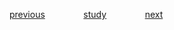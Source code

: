 
<a href="https://github.com/raphaelkaique1/study/blob/main/6-desenvolvimento_desktop/6.3-sdk_software_development_kit_e_ferramentas/integracao_avancada_com_sistemas_operacionais.md">previous</a>⠀⠀⠀⠀⠀⠀<a href="https://github.com/raphaelkaique1/study#interface_grafica_do_usuario_gui">study</a>⠀⠀⠀⠀⠀⠀<a href="https://github.com/raphaelkaique1/study/blob/main/6-desenvolvimento_desktop/6.4-interface_grafica_do_usuario_gui/interacao_com_o_usuario.md">next</a>